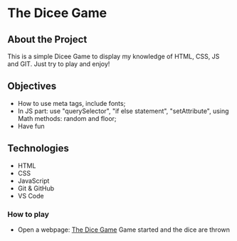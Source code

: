 # The Dicee Game 

## About the Project
This is a simple Dicee Game to display my knowledge of HTML, CSS, JS and GIT. Just try to play and enjoy!

## Objectives
* How to use meta tags, include fonts;
* In JS part: use "querySelector", "if else statement", "setAttribute", using Math methods: random and floor;
* Have fun

## Technologies
* HTML
* CSS
* JavaScript
* Git & GitHub
* VS Code

### How to play
* Open a webpage: [The Dice Game](https://khamitov-aleksandr.github.io/dice)
Game started and the dice are thrown
